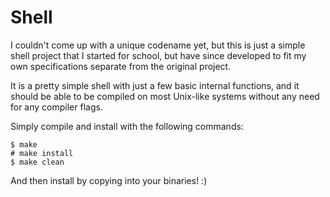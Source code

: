 # Shell
I couldn't come up with a unique codename yet, but this is just a simple shell project that I started for school, but have since developed to fit my own specifications separate from the original project.

It is a pretty simple shell with just a few basic internal functions, and it should be able to be compiled on most Unix-like systems without any need for any compiler flags.

Simply compile and install with the following commands:

    $ make
    # make install
    $ make clean

And then install by copying into your binaries! :)

